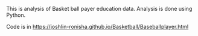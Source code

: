 This is analysis of Basket ball payer education data. Analysis is done using Python. 

Code is in https://joshlin-ronisha.github.io/Basketball/Baseballplayer.html
